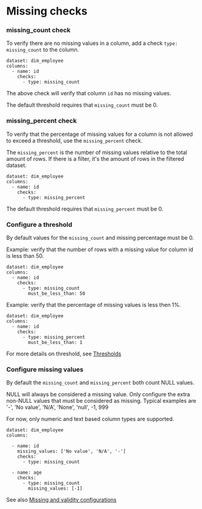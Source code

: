 # Missing checks

### missing_count check

To verify there are no missing values in a column, add a check 
`type: missing_count` to the column.

```
dataset: dim_employee
columns:
  - name: id
    checks:
      - type: missing_count
```

The above check will verify that column `id` has no missing values. 

The default threshold requires that `missing_count` must be 0.

### missing_percent check

To verify that the percentage of missing values for a column is not 
allowed to exceed a threshold, use the `missing_percent` check.

The `missing_percent` is the number of missing values relative to the 
total amount of rows.  If there is a filter, it's the amount of rows 
in the filtered dataset.

```
dataset: dim_employee
columns:
  - name: id
    checks:
      - type: missing_percent
```

The default threshold requires that `missing_percent` must be 0.

### Configure a threshold

By default values for the `missing_count` and missing percentage must be 0.

Example: verify that the number of rows with a missing value for column id is 
less than 50.
```
dataset: dim_employee
columns:
  - name: id
    checks:
      - type: missing_count
        must_be_less_than: 50
```

Example: verify that the percentage of missing values is less then 1%.
```
dataset: dim_employee
columns:
  - name: id
    checks:
      - type: missing_percent
        must_be_less_than: 1
```

For more details on threshold, see [Thresholds](thresholds.md) 

### Configure missing values

By default the `missing_count` and `missing_percent` both count NULL values.  

NULL will always be considered a missing value.  Only configure the extra 
non-NULL values that must be considered as missing. Typical examples are 
'-', 'No value', 'N/A', 'None', 'null', -1, 999

For now, only numeric and text based column types are supported.
```
dataset: dim_employee
columns:

  - name: id
    missing_values: ['No value', 'N/A', '-']
    checks:
      - type: missing_count
  
  - name: age
    checks:
      - type: missing_count
        missing_values: [-1]
```

See also [Missing and validity configurations](missing_and_validity_configurations.md)
